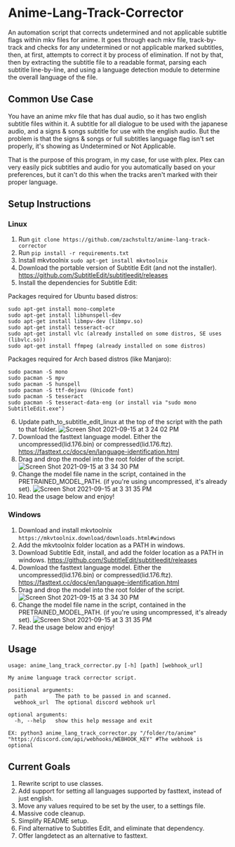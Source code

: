 # Anime-Lang-Track-Corrector
An automation script that corrects undetermined and not applicable subtitle flags within mkv files for anime. 
It goes through each mkv file, track-by-track and checks for any undetermined or not applicable marked subtitles, then, at first, attempts to correct it by process of elimination. If not by that, then by extracting the subtitle file to a readable format, parsing each subtitle line-by-line, and using a language detection module to determine the overall language of the file.

## Common Use Case
You have an anime mkv file that has dual audio, so it has two english subtitle files within it. A subtitle for all dialogue to be used with the japanese audio, and a signs & songs subtitle for use with the english audio. But the problem is that the signs & songs or full subtitles language flag isn't set properly, it's showing as Undetermined or Not Applicable.

That is the purpose of this program, in my case, for use with plex. Plex can very easily pick subtitles and audio for you automatically based on your preferences, but it can't do this when the tracks aren't marked with their proper language.

## Setup Instructions
### Linux
1. Run ``` git clone https://github.com/zachstultz/anime-lang-track-corrector ```
2. Run ```pip install -r requirements.txt```
3. Install mkvtoolnix ```sudo apt-get install mkvtoolnix```
4. Download the portable version of Subtitle Edit (and not the installer). https://github.com/SubtitleEdit/subtitleedit/releases
5. Install the dependencies for Subtitle Edit:

  Packages required for Ubuntu based distros:
  ```
  sudo apt-get install mono-complete
  sudo apt-get install libhunspell-dev
  sudo apt-get install libmpv-dev (libmpv.so)
  sudo apt-get install tesseract-ocr
  sudo apt-get install vlc (already installed on some distros, SE uses (libvlc.so))
  sudo apt-get install ffmpeg (already installed on some distros)
  ```
  Packages required for Arch based distros (like Manjaro):
  ```
  sudo pacman -S mono
  sudo pacman -S mpv
  sudo pacman -S hunspell
  sudo pacman -S ttf-dejavu (Unicode font)
  sudo pacman -S tesseract
  sudo pacman -S tesseract-data-eng (or install via "sudo mono SubtitleEdit.exe")
  ```
6. Update path_to_subtitle_edit_linux at the top of the script with the path to that folder.
![Screen Shot 2021-09-15 at 3 24 02 PM](https://user-images.githubusercontent.com/8385256/133504275-382ebb15-e0de-4e15-8692-af1dc8acf748.png)
6. Download the fasttext language model. Either the uncompressed(lid.176.bin) or compressed(lid.176.ftz). https://fasttext.cc/docs/en/language-identification.html
8. Drag and drop the model into the root folder of the script.
![Screen Shot 2021-09-15 at 3 34 30 PM](https://user-images.githubusercontent.com/8385256/133505641-9b37a2ce-2679-452a-812b-5e3a72a86865.png)
9. Change the model file name in the script, contained in the PRETRAINED_MODEL_PATH. (if you're using uncompressed, it's already set).
![Screen Shot 2021-09-15 at 3 31 35 PM](https://user-images.githubusercontent.com/8385256/133505669-78bf2ec8-297c-4dc3-b79a-ba6c11501e09.png)
9. Read the usage below and enjoy!
### Windows
1. Download and install mkvtoolnix ```https://mkvtoolnix.download/downloads.html#windows```
2. Add the mkvtoolnix folder location as a PATH in windows.
3. Download Subtitle Edit, install, and add the folder location as a PATH in windows. https://github.com/SubtitleEdit/subtitleedit/releases
4. Download the fasttext language model. Either the uncompressed(lid.176.bin) or compressed(lid.176.ftz). https://fasttext.cc/docs/en/language-identification.html
5. Drag and drop the model into the root folder of the script.
![Screen Shot 2021-09-15 at 3 34 30 PM](https://user-images.githubusercontent.com/8385256/133505641-9b37a2ce-2679-452a-812b-5e3a72a86865.png)
6. Change the model file name in the script, contained in the PRETRAINED_MODEL_PATH. (if you're using uncompressed, it's already set).
![Screen Shot 2021-09-15 at 3 31 35 PM](https://user-images.githubusercontent.com/8385256/133505669-78bf2ec8-297c-4dc3-b79a-ba6c11501e09.png)
7. Read the usage below and enjoy!

## Usage
```
usage: anime_lang_track_corrector.py [-h] [path] [webhook_url]

My anime language track corrector script.

positional arguments:
  path         The path to be passed in and scanned.
  webhook_url  The optional discord webhook url

optional arguments:
  -h, --help   show this help message and exit
```
```
EX: python3 anime_lang_track_corrector.py "/folder/to/anime" "https://discord.com/api/webhooks/WEBHOOK_KEY" #The webhook is optional
```

## Current Goals
1. Rewrite script to use classes.
2. Add support for setting all languages supported by fasttext, instead of just english.
3. Move any values required to be set by the user, to a settings file.
4. Massive code cleanup.
5. Simplify README setup.
6. Find alternative to Subtitles Edit, and eliminate that dependency.
7. Offer langdetect as an alternative to fasttext.

